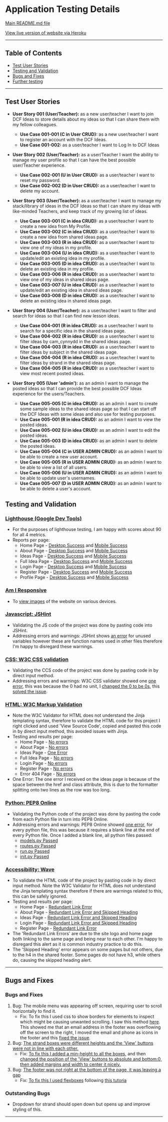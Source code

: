 # Application Testing Details

[Main README.md file](README.md)

[View live version of website via Heroku](https://dcfideas.herokuapp.com/)

---

## Table of Contents 
* [Test User Stories](#test-user-stories)
* [Testing and Validation](#testing-and-validation) 
* [Bugs and Fixes](#bugs-and-fixes)
* [Further testing](#further-testing)

---

## **Test User Stories**
* **User Story 001 (User/Teacher):** as a new user/teacher I want to join DCF Ideas to store details about my ideas so that I can share them with my fellow colleagues.
	*   **Use Case 001-001 (C in User CRUD):** as a new user/teacher I want to register an account with the DCF Ideas.
	*   **Use Case 001-002:** as a user/teacher I want to Log In to DCF Ideas

*  **User Story 002 (User/Teacher):** as a user/Teacher I want the ability to manage my user profile so that I can have the best possible user/Teacher experience.
	*   **Use Case 002-001 (U in User CRUD):** as a user/teacher I want to reset my password.
	*   **Use Case 002-002 (D in User CRUD):** as a user/teacher I want to delete my account.

*  **User Story 003 (User/Teacher):** as a user/teacher I want to manage my stack/library of ideas in the DCF Ideas so that I can share my ideas with like-minded Teachers, and keep track of my growing list of ideas.
	*   **Use Case 003-001 (C in idea CRUD):** as a user/teacher I want to create a new idea from My Profile.
	*   **Use Case 003-002 (C in idea CRUD):** as a user/teacher I want to create a new idea from shared ideas page.
	*   **Use Case 003-003 (R in idea CRUD):** as a user/teacher I want to view one of my ideas in my profile.
	*   **Use Case 003-004 (U in idea CRUD):** as a user/teacher I want to update/edit an existing idea in my profile.
	*   **Use Case 003-005 (D in idea CRUD):** as a user/teacher I want to delete an existing idea in my profile.
    *   **Use Case 003-006 (R in idea CRUD):** as a user/teacher I want to view one of my ideas in shared ideas page.
	*   **Use Case 003-007 (U in idea CRUD):** as a user/teacher I want to update/edit an existing idea in shared ideas page.
	*   **Use Case 003-008 (D in idea CRUD):** as a user/teacher I want to delete an existing idea in shared ideas page.

*  **User Story 004 (User/Teacher):** as a user/teacher I want to filter and search for ideas so that I can find new lesson ideas.
	*   **Use Case 004-001 (R in idea CRUD):** as a user/teacher I want to search for a specific idea in the shared ideas page.
    *   **Use Case 004-002 (R in idea CRUD):** as a user/teacher I want to filter ideas by cam_cynnydd in the shared ideas page.
    *   **Use Case 004-003 (R in idea CRUD):** as a user/teacher I want to filter ideas by subject in the shared ideas page.
    *   **Use Case 004-004 (R in idea CRUD):** as a user/teacher I want to filter ideas by strand in the shared ideas page.
    *   **Use Case 004-005 (R in idea CRUD):** as a user/teacher I want to view most recent posted ideas.

*  **User Story 005 (User 'admin'):** as an admin I want to manage the posted ideas so that I can provide the best possible DCF Ideas experience for the users/Teachers.
	*   **Use Case 005-005 (C in idea CRUD):** as an admin I want to create some sample ideas to the shared ideas page so that I can start off the DCF Ideas with some ideas and also use for testing purposes.
	*   **Use Case 005-001 (R in idea CRUD):** as an admin I want to view the posted ideas.
	*   **Use Case 005-002 (U in idea CRUD):** as an admin I want to edit the posted ideas.
	*   **Use Case 005-003 (D in idea CRUD):** as an admin I want to delete the posted ideas. 
	*   **Use Case 005-004 (C in USER ADMIN CRUD):** as an admin I want to be able to create a new user account.
    *   **Use Case 005-005 (R in USER ADMIN CRUD):** as an admin I want to be able to view a list of all users.
    *   **Use Case 005-006 (U in USER ADMIN CRUD):** as an admin I want to be able to update user's usernames.
    *   **Use Case 005-007 (D in USER ADMIN CRUD):** as an admin I want to be able to delete a user's account.


## Testing and Validation

### [Lighthouse (Google Dev Tools)](https://chrome.google.com/webstore/detail/lighthouse/blipmdconlkpinefehnmjammfjpmpbjk?hl=en)
- For the purposes of lighthouse testing, I am happy with scores about 90 for all 4 metrics.
- Reports per page:
   - Home Page - [Desktop Success](dcfideas/static/img/testing/lighthouse-desktop-home.png) and [Mobile Success](dcfideas/static/img/testing/lighthouse-mobile-home.png)
   - About Page - [Desktop Success](dcfideas/static/img/testing/lighthouse-desktop-about.png) and [Mobile Success](dcfideas/static/img/testing/lighthouse-mobile-about.png)
   - Ideas Page - [Desktop Success](dcfideas/static/img/testing/lighthouse-desktop-ideas.png) and [Mobile Success](dcfideas/static/img/testing/lighthouse-mobile-ideas.png)
   - Full Idea Page - [Desktop Success](dcfideas/static/img/testing/lighthouse-desktop-full-idea.png) and [Mobile Success](dcfideas/static/img/testing/lighthouse-mobile-full-idea.png)
   - Login Page - [Desktop Success](dcfideas/static/img/testing/lighthouse-desktop-login.png) and [Mobile Success](dcfideas/static/img/testing/lighthouse-mobile-login.png)
   - Register Page - [Desktop Success](dcfideas/static/img/testing/lighthouse-desktop-register.png) and [Mobile Success](dcfideas/static/img/testing/lighthouse-mobile-register.png)
   - Profile Page - [Desktop Success](dcfideas/static/img/testing/lighthouse-desktop-profile.png) and [Mobile Success](dcfideas/static/img/testing/lighthouse-mobile-profile.png)

### [Am I Responsive](http://ami.responsivedesign.is/)
- To [view images](dcfideas/static/img/testing/am-i-responsive.png) of the website on various devices.

### [Javascript: JSHint](https://jshint.com/)
- Validating the JS code of the project was done by pasting code into JSHint.
- Addressing errors and warnings: JSHint shows [an error](dcfideas/static/img/testing/jshint.png) for unused variables however these are function names used in other files therefore I'm happy to disregard these warnings.

### [CSS: W3C CSS validation](https://jigsaw.w3.org/css-validator/)
- Validating the CCS code of the project was done by pasting code in by direct input method.
- Addressing errors and warnings: W3C CSS validator showed one [one error](dcfideas/static/img/testing/w3c-css-before.png), this was because the 0 had no unit, I [changed the 0 to be 0s](dcfideas/static/img/testing/css-unit-fix.png), this [solved the issue](dcfideas/static/img/testing/w3c-css-before.png).

### [HTML: W3C Markup Validation](https://validator.w3.org/)
- Note the W3C Validator for HTML does not understand the Jinja templating syntax, therefore to validate the HTML code for this project I right clicked and used 'View Source Code', copied and pasted this code in by direct input method, this avoided issues with Jinja. 
- Testing and results per page:
   - Home Page - [No errors](dcfideas/static/img/testing/w3-html-home.png)
   - About Page - [No errors](dcfideas/static/img/testing/w3-html-about.png)
   - Ideas Page - [One Error](dcfideas/static/img/testing/w3-html-ideas.png)
   - Full Idea Page - [No errors](dcfideas/static/img/testing/w3-html-full-idea.png)
   - Login Page - [No errors](dcfideas/static/img/testing/w3-html-login.png)
   - Register Page - [No errors](dcfideas/static/img/testing/w3-html-register.png)
   - Error 404 Page - [No errors](dcfideas/static/img/testing/w3-html-404.png)
- One Error: The one error I received on the ideas page is because of the space between the href and class attribute, this is due to the formatter splitting onto two lines as the row was too long.

### [Python: PEP8 Online](http://pep8online.com/)
- Validating the Python code of the project was done by pasting the code from each Python file in turn into PEP8 Online.
- Addressing errors and warnings: PEP8 Online showed [one error](/documentation/images/testing-images/pep8-python-before.png), for every python file, this was because it requires a blank line at the end of every Python file. Once I added a blank line, all python files passed:
   - [models.py Passed](dcfideas/static/img/testing/pep8-python-models.png)
   - [routes.py Passed](dcfideas/static/img/testing/pep8-python-routes.png)
   - [run.py Passed](dcfideas/static/img/testing/pep8-python-run.png)
   - [init.py Passed](dcfideas/static/img/testing/pep8-python-init.png)

### [Accessibility: Wave](https://wave.webaim.org/)
- To validate the HTML code of the project by pasting code in by direct input method. Note the W3C Validator for HTML does not understand the Jinja templating syntax therefore if there are warnings related to this, this can be safely ignored.
- Testing and results per page:
   - Home Page - [Redundant Link Error](dcfideas/static/img/testing/wave-home.png)
   - About Page - [Redundant Link Error and Skipped Heading](dcfideas/static/img/testing/wave-about.png)
   - Ideas Page - [Redundant Link Error and Skipped Heading](dcfideas/static/img/testing/wave-ideas.png)
   - Login Page - [Redundant Link Error and Skipped Heading](dcfideas/static/img/testing/wave-login.png)
   - Register Page - [Redundant Link Error](dcfideas/static/img/testing/wave-register.png)
- The 'Redundant Link Errors' are due to the site logo and home page both linking to the same page and being near to each other. I'm happy to disregard this alert as it is common industry practice to do this.
- The 'Skipped Heading' error appears on some pages but not others, due to the h4 in the shared footer. Some pages do not have h3, while others do, causing the skipped heading alert.

---

## **Bugs and Fixes**

### Bugs and Fixes
1. Bug: The mobile menu was appearing off screen, requiring user to scroll horizontally to find it.
   -  Fix: To fix this I used css to show borders for elements to inspect which might be causing unwanted scrolling. I saw this method [here](https://blog.wernull.com/2013/04/debug-ghost-css-elements-causing-unwanted-scrolling/). This showed me that an email address in the footer was overflowing off the screen to the right, I moved the email and phone as icons in the footer and this [fixed the issue](dcfideas/static/img/testing/mobile-menu-off-screen.png).
2. Bug: [The strand boxes were different heights and the 'View' buttons were not in line with each other.](dcfideas/static/img/testing/strand-boxes.png)
   -  Fix: [To fix this I added a min-height to all the boxes](dcfideas/static/img/testing/strand-box-fix-1.png), and then [changed the position of the 'View' buttons to absolute and bottom:0, then added margins and width to center it nicely.](dcfideas/static/img/testing/strand-box-fix-2.png)
3. Bug: [The footer was not right at the bottom of the page, it was leaving a gap](dcfideas/static/img/testing/footer-gap.png)
   -  Fix: [To fix this I used flexboxes](dcfideas/static/img/testing/footer-fix.png) following [this tutoria](https://css-tricks.com/couple-takes-sticky-footer/)


### Outstanding Bugs
- Dropdown for strand should open down but opens up and improve styling of this.

---